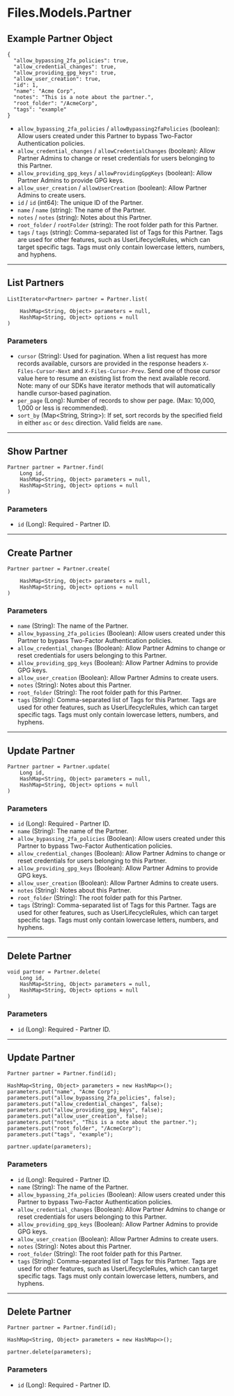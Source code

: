 # Files.Models.Partner

## Example Partner Object

```
{
  "allow_bypassing_2fa_policies": true,
  "allow_credential_changes": true,
  "allow_providing_gpg_keys": true,
  "allow_user_creation": true,
  "id": 1,
  "name": "Acme Corp",
  "notes": "This is a note about the partner.",
  "root_folder": "/AcmeCorp",
  "tags": "example"
}
```

* `allow_bypassing_2fa_policies` / `allowBypassing2faPolicies`  (boolean): Allow users created under this Partner to bypass Two-Factor Authentication policies.
* `allow_credential_changes` / `allowCredentialChanges`  (boolean): Allow Partner Admins to change or reset credentials for users belonging to this Partner.
* `allow_providing_gpg_keys` / `allowProvidingGpgKeys`  (boolean): Allow Partner Admins to provide GPG keys.
* `allow_user_creation` / `allowUserCreation`  (boolean): Allow Partner Admins to create users.
* `id` / `id`  (int64): The unique ID of the Partner.
* `name` / `name`  (string): The name of the Partner.
* `notes` / `notes`  (string): Notes about this Partner.
* `root_folder` / `rootFolder`  (string): The root folder path for this Partner.
* `tags` / `tags`  (string): Comma-separated list of Tags for this Partner. Tags are used for other features, such as UserLifecycleRules, which can target specific tags.  Tags must only contain lowercase letters, numbers, and hyphens.


---

## List Partners

```
ListIterator<Partner> partner = Partner.list(
    
    HashMap<String, Object> parameters = null,
    HashMap<String, Object> options = null
)
```

### Parameters

* `cursor` (String): Used for pagination.  When a list request has more records available, cursors are provided in the response headers `X-Files-Cursor-Next` and `X-Files-Cursor-Prev`.  Send one of those cursor value here to resume an existing list from the next available record.  Note: many of our SDKs have iterator methods that will automatically handle cursor-based pagination.
* `per_page` (Long): Number of records to show per page.  (Max: 10,000, 1,000 or less is recommended).
* `sort_by` (Map<String, String>): If set, sort records by the specified field in either `asc` or `desc` direction. Valid fields are `name`.


---

## Show Partner

```
Partner partner = Partner.find(
    Long id, 
    HashMap<String, Object> parameters = null,
    HashMap<String, Object> options = null
)
```

### Parameters

* `id` (Long): Required - Partner ID.


---

## Create Partner

```
Partner partner = Partner.create(
    
    HashMap<String, Object> parameters = null,
    HashMap<String, Object> options = null
)
```

### Parameters

* `name` (String): The name of the Partner.
* `allow_bypassing_2fa_policies` (Boolean): Allow users created under this Partner to bypass Two-Factor Authentication policies.
* `allow_credential_changes` (Boolean): Allow Partner Admins to change or reset credentials for users belonging to this Partner.
* `allow_providing_gpg_keys` (Boolean): Allow Partner Admins to provide GPG keys.
* `allow_user_creation` (Boolean): Allow Partner Admins to create users.
* `notes` (String): Notes about this Partner.
* `root_folder` (String): The root folder path for this Partner.
* `tags` (String): Comma-separated list of Tags for this Partner. Tags are used for other features, such as UserLifecycleRules, which can target specific tags.  Tags must only contain lowercase letters, numbers, and hyphens.


---

## Update Partner

```
Partner partner = Partner.update(
    Long id, 
    HashMap<String, Object> parameters = null,
    HashMap<String, Object> options = null
)
```

### Parameters

* `id` (Long): Required - Partner ID.
* `name` (String): The name of the Partner.
* `allow_bypassing_2fa_policies` (Boolean): Allow users created under this Partner to bypass Two-Factor Authentication policies.
* `allow_credential_changes` (Boolean): Allow Partner Admins to change or reset credentials for users belonging to this Partner.
* `allow_providing_gpg_keys` (Boolean): Allow Partner Admins to provide GPG keys.
* `allow_user_creation` (Boolean): Allow Partner Admins to create users.
* `notes` (String): Notes about this Partner.
* `root_folder` (String): The root folder path for this Partner.
* `tags` (String): Comma-separated list of Tags for this Partner. Tags are used for other features, such as UserLifecycleRules, which can target specific tags.  Tags must only contain lowercase letters, numbers, and hyphens.


---

## Delete Partner

```
void partner = Partner.delete(
    Long id, 
    HashMap<String, Object> parameters = null,
    HashMap<String, Object> options = null
)
```

### Parameters

* `id` (Long): Required - Partner ID.


---

## Update Partner

```
Partner partner = Partner.find(id);

HashMap<String, Object> parameters = new HashMap<>();
parameters.put("name", "Acme Corp");
parameters.put("allow_bypassing_2fa_policies", false);
parameters.put("allow_credential_changes", false);
parameters.put("allow_providing_gpg_keys", false);
parameters.put("allow_user_creation", false);
parameters.put("notes", "This is a note about the partner.");
parameters.put("root_folder", "/AcmeCorp");
parameters.put("tags", "example");

partner.update(parameters);
```

### Parameters

* `id` (Long): Required - Partner ID.
* `name` (String): The name of the Partner.
* `allow_bypassing_2fa_policies` (Boolean): Allow users created under this Partner to bypass Two-Factor Authentication policies.
* `allow_credential_changes` (Boolean): Allow Partner Admins to change or reset credentials for users belonging to this Partner.
* `allow_providing_gpg_keys` (Boolean): Allow Partner Admins to provide GPG keys.
* `allow_user_creation` (Boolean): Allow Partner Admins to create users.
* `notes` (String): Notes about this Partner.
* `root_folder` (String): The root folder path for this Partner.
* `tags` (String): Comma-separated list of Tags for this Partner. Tags are used for other features, such as UserLifecycleRules, which can target specific tags.  Tags must only contain lowercase letters, numbers, and hyphens.


---

## Delete Partner

```
Partner partner = Partner.find(id);

HashMap<String, Object> parameters = new HashMap<>();

partner.delete(parameters);
```

### Parameters

* `id` (Long): Required - Partner ID.
